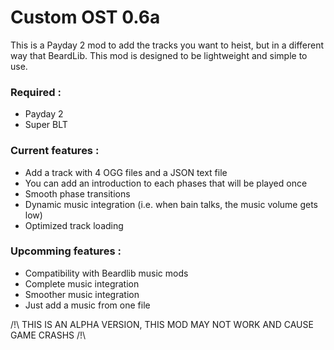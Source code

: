 # Custom OST 0.6a

This is a Payday 2 mod to add the tracks you want to heist, but in a different way that BeardLib.
This mod is designed to be lightweight and simple to use.

### Required :

* Payday 2
* Super BLT

### Current features :

* Add a track with 4 OGG files and a JSON text file
* You can add an introduction to each phases that will be played once
* Smooth phase transitions
* Dynamic music integration (i.e. when bain talks, the music volume gets low)
* Optimized track loading

### Upcomming features :

* Compatibility with Beardlib music mods
* Complete music integration
* Smoother music integration
* Just add a music from one file

/!\ THIS IS AN ALPHA VERSION, THIS MOD MAY NOT WORK AND CAUSE GAME CRASHS /!\
